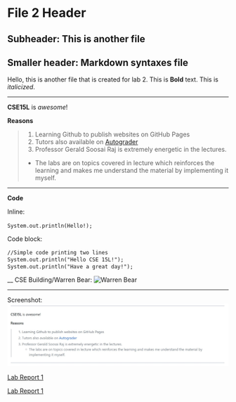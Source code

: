 # File 2 Header
## Subheader: This is another file
## Smaller header: Markdown syntaxes file

Hello, this is another file that is created for lab 2.
This is **Bold** text.
This is *italicized*. 

___

**CSE15L** is _awesome_!

__Reasons__
> 1. Learning Github to publish websites on GitHub Pages
> 2. Tutors also available on [Autograder](https://autograder.ucsd.edu)
> 3. Professor Gerald Soosai Raj is extremely energetic in the lectures.
> * The labs are on topics covered in lecture which reinforces the learning and makes me understand the material by implementing it myself.

___
**Code**

Inline:

`System.out.println(Hello!);`

Code block:

```
//Simple code printing two lines
System.out.println("Hello CSE 15L!");
System.out.println("Have a great day!");

```

__
CSE Building/Warren Bear:
![Warren Bear](https://www.uctv.tv/images/default/37821.jpg)

___
Screenshot:
![Screenshot](Screenshot.jpg)

[Lab Report 1](lab-report-1-week-2.html)


[Lab Report 1](https://<your-username>.github.io/<your-lab-reports-repo>/lab-report-1-week-2.html)